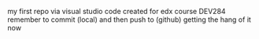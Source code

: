 my first repo via visual studio code
created for edx course DEV284
remember to commit (local) and then push to (github)
getting the hang of it now


